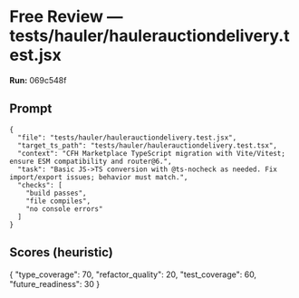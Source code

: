 # Free Review — tests/hauler/haulerauctiondelivery.test.jsx

**Run:** 069c548f

## Prompt

```
{
  "file": "tests/hauler/haulerauctiondelivery.test.jsx",
  "target_ts_path": "tests/hauler/haulerauctiondelivery.test.tsx",
  "context": "CFH Marketplace TypeScript migration with Vite/Vitest; ensure ESM compatibility and router@6.",
  "task": "Basic JS->TS conversion with @ts-nocheck as needed. Fix import/export issues; behavior must match.",
  "checks": [
    "build passes",
    "file compiles",
    "no console errors"
  ]
}
```

## Scores (heuristic)

{
  "type_coverage": 70,
  "refactor_quality": 20,
  "test_coverage": 60,
  "future_readiness": 30
}
